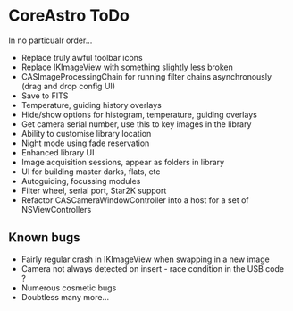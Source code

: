 CoreAstro ToDo
==============

In no particualr order...

* Replace truly awful toolbar icons
* Replace IKImageView with something slightly less broken
* CASImageProcessingChain for running filter chains asynchronously (drag and drop config UI)
* Save to FITS
* Temperature, guiding history overlays
* Hide/show options for histogram, temperature, guiding overlays
* Get camera serial number, use this to key images in the library
* Ability to customise library location
* Night mode using fade reservation
* Enhanced library UI
* Image acquisition sessions, appear as folders in library
* UI for building master darks, flats, etc
* Autoguiding, focussing modules
* Filter wheel, serial port, Star2K support
* Refactor CASCameraWindowController into a host for a set of NSViewControllers

Known bugs
----------

* Fairly regular crash in IKImageView when swapping in a new image
* Camera not always detected on insert - race condition in the USB code ?
* Numerous cosmetic bugs
* Doubtless many more...